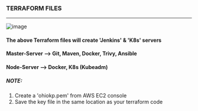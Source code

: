 ### TERRAFORM FILES
---

![image](https://github.com/pandacloud1/DevopsProject1/assets/134182273/42370753-d725-4706-a0fa-39d5281e6546)

#### The above Terraform files will create 'Jenkins' & 'K8s' servers
#### Master-Server --> Git, Maven, Docker, Trivy, Ansible
#### Node-Server --> Docker, K8s (Kubeadm)

##### *NOTE*:
1. Create a 'ohiokp.pem' from AWS EC2 console 
2. Save the key file in the same location as your terraform code